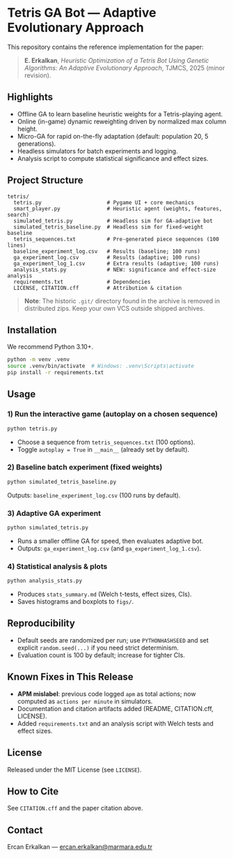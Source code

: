 # Tetris GA Bot — Adaptive Evolutionary Approach

This repository contains the reference implementation for the paper:

> **E. Erkalkan**, *Heuristic Optimization of a Tetris Bot Using Genetic Algorithms: An Adaptive Evolutionary Approach*, TJMCS, 2025 (minor revision).

## Highlights
- Offline GA to learn baseline heuristic weights for a Tetris-playing agent.
- Online (in-game) dynamic reweighting driven by normalized max column height.
- Micro-GA for rapid on-the-fly adaptation (default: population 20, 5 generations).
- Headless simulators for batch experiments and logging.
- Analysis script to compute statistical significance and effect sizes.

## Project Structure
```
tetris/
  tetris.py                     # Pygame UI + core mechanics
  smart_player.py               # Heuristic agent (weights, features, search)
  simulated_tetris.py           # Headless sim for GA-adaptive bot
  simulated_tetris_baseline.py  # Headless sim for fixed-weight baseline
  tetris_sequences.txt          # Pre-generated piece sequences (100 lines)
  baseline_experiment_log.csv   # Results (baseline; 100 runs)
  ga_experiment_log.csv         # Results (adaptive; 100 runs)
  ga_experiment_log_1.csv       # Extra results (adaptive; 100 runs)
  analysis_stats.py             # NEW: significance and effect-size analysis
  requirements.txt              # Dependencies
  LICENSE, CITATION.cff         # Attribution & citation
```

> **Note**: The historic `.git/` directory found in the archive is removed in distributed zips. Keep your own VCS outside shipped archives.

## Installation
We recommend Python 3.10+.

```bash
python -m venv .venv
source .venv/bin/activate  # Windows: .venv\Scripts\activate
pip install -r requirements.txt
```

## Usage

### 1) Run the interactive game (autoplay on a chosen sequence)
```bash
python tetris.py
```
- Choose a sequence from `tetris_sequences.txt` (100 options).
- Toggle `autoplay = True` in `__main__` (already set by default).

### 2) Baseline batch experiment (fixed weights)
```bash
python simulated_tetris_baseline.py
```
Outputs: `baseline_experiment_log.csv` (100 runs by default).

### 3) Adaptive GA experiment
```bash
python simulated_tetris.py
```
- Runs a smaller offline GA for speed, then evaluates adaptive bot.
- Outputs: `ga_experiment_log.csv` (and `ga_experiment_log_1.csv`).

### 4) Statistical analysis & plots
```bash
python analysis_stats.py
```
- Produces `stats_summary.md` (Welch t-tests, effect sizes, CIs).
- Saves histograms and boxplots to `figs/`.

## Reproducibility
- Default seeds are randomized per run; use `PYTHONHASHSEED` and set explicit `random.seed(...)` if you need strict determinism.
- Evaluation count is 100 by default; increase for tighter CIs.

## Known Fixes in This Release
- **APM mislabel**: previous code logged `apm` as total actions; now computed as `actions per minute` in simulators.
- Documentation and citation artifacts added (README, CITATION.cff, LICENSE).
- Added `requirements.txt` and an analysis script with Welch tests and effect sizes.

## License
Released under the MIT License (see `LICENSE`).

## How to Cite
See `CITATION.cff` and the paper citation above.

## Contact
Ercan Erkalkan — <ercan.erkalkan@marmara.edu.tr>
